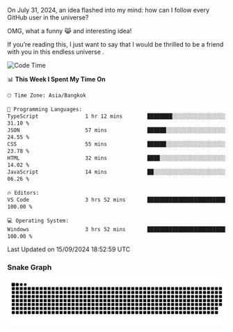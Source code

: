 On July 31, 2024, an idea flashed into my mind: how can I follow every GitHub user in the universe?

OMG, what a funny 😹 and interesting idea!

If you’re reading this, I just want to say that I would be thrilled to be a friend with you in this endless universe . 


<!--START_SECTION:waka-->
![Code Time](http://img.shields.io/badge/Code%20Time-12%20hrs%208%20mins-blue)

📊 **This Week I Spent My Time On** 

```text
🕑︎ Time Zone: Asia/Bangkok

💬 Programming Languages: 
TypeScript               1 hr 12 mins        ████████░░░░░░░░░░░░░░░░░   31.10 % 
JSON                     57 mins             ██████░░░░░░░░░░░░░░░░░░░   24.55 % 
CSS                      55 mins             ██████░░░░░░░░░░░░░░░░░░░   23.78 % 
HTML                     32 mins             ████░░░░░░░░░░░░░░░░░░░░░   14.02 % 
JavaScript               14 mins             ██░░░░░░░░░░░░░░░░░░░░░░░   06.26 % 

🔥 Editors: 
VS Code                  3 hrs 52 mins       █████████████████████████   100.00 % 

💻 Operating System: 
Windows                  3 hrs 52 mins       █████████████████████████   100.00 % 
```


 Last Updated on 15/09/2024 18:52:59 UTC
<!--END_SECTION:waka-->

### Snake Graph
![snake graph](https://github.com/tqlucitvn/tqlucitvn/blob/snake-graph-output/github-contribution-grid-snake.svg)
